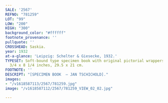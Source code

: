 ```yaml
---
SALE: '2567'
REFNO: "781259"
LOT: "99"
LOW: "200"
HIGH: "300"
background_color: "#ffffff"
footnote_provenance: ''
pullquote: ''
CROSSHEAD: Saskia.
year: 1932
at-a-glance: 'Leipzig: Schelter & Giesecke, 1932.'
TYPESET: Soft-bound type specimen book with original pictorial wrappers, 28pp, 11
  3/4 x 8 1/4 inches, 29.5 x 21 cm.
FOOTNOTE: ''
DESCRIPT: "[SPECIMEN BOOK  — JAN TSCHICHOLD]."
images:
- "/v1618587113/2567/781259.jpg"
image: "/v1618587112/2567/781259_VIEW_02_02.jpg"

---
```


